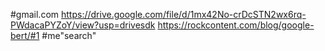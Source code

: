 #gmail.com
https://drive.google.com/file/d/1mx42No-crDcSTN2wx6rq-PWdacaPYZoY/view?usp=drivesdk
https://rockcontent.com/blog/google-bert/#1
#me"search"
